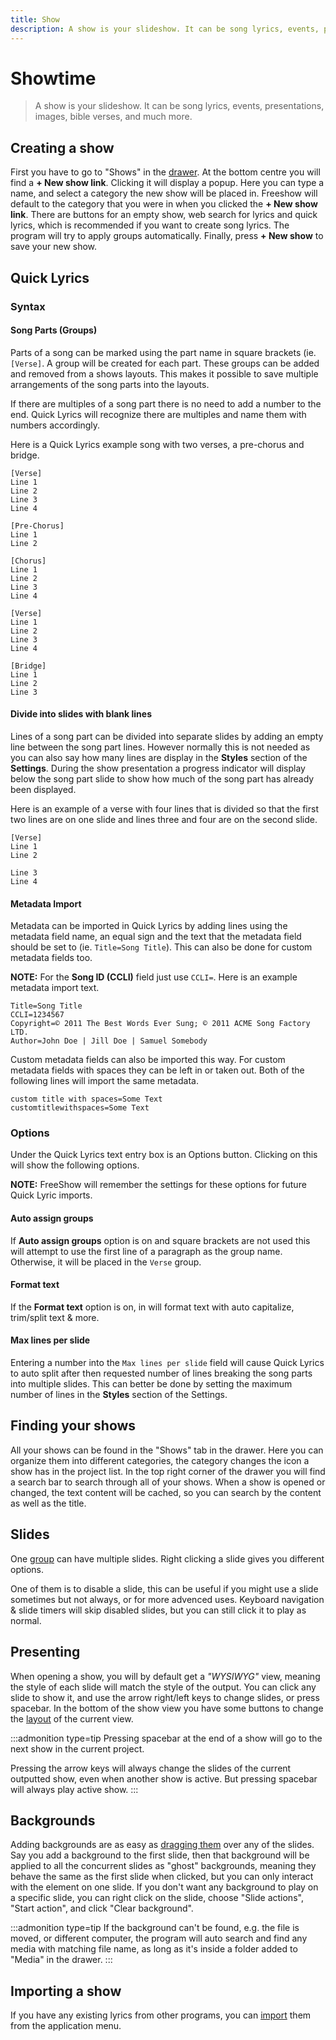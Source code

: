 ```yaml
---
title: Show
description: A show is your slideshow. It can be song lyrics, events, presentations, images, bible verses, and much more.
---
```


# Showtime

> A show is your slideshow. It can be song lyrics, events, presentations, images, bible verses, and much more.

## Creating a show

First you have to go to "Shows" in the [drawer](./drawer). At the bottom centre you will find a **+ New show link**. Clicking it will display a popup. Here you can type a name, and select a category the new show will be placed in. Freeshow will default to the category that you were in when you clicked the **+ New show link**. There are buttons for an empty show, web search for lyrics and quick lyrics, which is recommended if you want to create song lyrics. The program will try to apply groups automatically. Finally, press **+ New show** to save your new show.

## Quick Lyrics
### Syntax
#### Song Parts (Groups)
Parts of a song can be marked using the part name in square brackets (ie. `[Verse]`. A group will be created for each part. These groups can be added and removed from a shows layouts. This makes it possible to save multiple arrangements of the song parts into the layouts.

If there are multiples of a song part there is no need to add a number to the end. Quick Lyrics will recognize there are multiples and name them with numbers accordingly.

Here is a Quick Lyrics example song with two verses, a pre-chorus and bridge.
```
[Verse]
Line 1
Line 2
Line 3
Line 4

[Pre-Chorus]
Line 1
Line 2

[Chorus]
Line 1
Line 2
Line 3
Line 4

[Verse]
Line 1
Line 2
Line 3
Line 4

[Bridge]
Line 1
Line 2
Line 3

```
#### Divide into slides with blank lines
Lines of a song part can be divided into separate slides by adding an empty line between the song part lines. However normally this is not needed as you can also say how many lines are display in the **Styles** section of the **Settings**. During the show presentation a progress indicator will display below the song part slide to show how much of the song part has already been displayed.

Here is an example of a verse with four lines that is divided so that the first two lines are on one slide and lines three and four are on the second slide.
```
[Verse]
Line 1
Line 2

Line 3
Line 4
```
#### Metadata Import
Metadata can be imported in Quick Lyrics by adding lines using the metadata field name, an equal sign and the text that the metadata field should be set to (ie. `Title=Song Title`). This can also be done for custom metadata fields too.

**NOTE:** For the **Song ID (CCLI)** field just use `CCLI=`. Here is an example metadata import text.

```
Title=Song Title
CCLI=1234567
Copyright=© 2011 The Best Words Ever Sung; © 2011 ACME Song Factory LTD.
Author=John Doe | Jill Doe | Samuel Somebody
```
Custom metadata fields can also be imported this way. For custom metadata fields with spaces they can be left in or taken out. Both of the following lines will import the same metadata.

```
custom title with spaces=Some Text
customtitlewithspaces=Some Text
```
### Options
Under the Quick Lyrics text entry box is an Options button. Clicking on this will show the following options.

**NOTE:** FreeShow will remember the settings for these options for future Quick Lyric imports.
#### Auto assign groups
If **Auto assign groups** option is on and square brackets are not used this will attempt to use the first line of a paragraph as the group name. Otherwise, it will be placed in the `Verse` group.
#### Format text
If the **Format text** option is on, in will format text with auto capitalize, trim/split text & more.
#### Max lines per slide
Entering a number into the `Max lines per slide` field will cause Quick Lyrics to auto split after then requested number of lines breaking the song parts into multiple slides. This can better be done by setting the maximum number of lines in the **Styles** section of the Settings.

## Finding your shows

All your shows can be found in the "Shows" tab in the drawer. Here you can organize them into different categories, the category changes the icon a show has in the project list. In the top right corner of the drawer you will find a search bar to search through all of your shows. When a show is opened or changed, the text content will be cached, so you can search by the content as well as the title.

## Slides

One [group](./groups) can have multiple slides. Right clicking a slide gives you different options.

One of them is to disable a slide, this can be useful if you might use a slide sometimes but not always, or for more advenced uses. Keyboard navigation & slide timers will skip disabled slides, but you can still click it to play as normal.

## Presenting

When opening a show, you will by default get a _"WYSIWYG"_ view, meaning the style of each slide will match the style of the output. You can click any slide to show it, and use the arrow right/left keys to change slides, or press spacebar. In the bottom of the show view you have some buttons to change the [layout](./layouts) of the current view.

:::admonition type=tip
Pressing spacebar at the end of a show will go to the next show in the current project.

Pressing the arrow keys will always change the slides of the current outputted show, even when another show is active. But pressing spacebar will always play active show.
:::

## Backgrounds

Adding backgrounds are as easy as [dragging them](./media#add-as-backgrounds) over any of the slides. Say you add a background to the first slide, then that background will be applied to all the concurrent slides as "ghost" backgrounds, meaning they behave the same as the first slide when clicked, but you can only interact with the element on one slide. If you don't want any background to play on a specific slide, you can right click on the slide, choose "Slide actions", "Start action", and click "Clear background".

:::admonition type=tip
If the background can't be found, e.g. the file is moved, or different computer, the program will auto search and find any media with matching file name, as long as it's inside a folder added to "Media" in the drawer.
:::

## Importing a show

If you have any existing lyrics from other programs, you can [import](./importing) them from the application menu.
